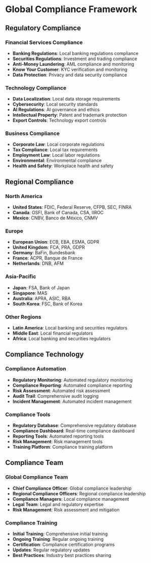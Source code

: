 # Global Compliance Framework

## Regulatory Compliance

### Financial Services Compliance
- **Banking Regulations**: Local banking regulations compliance
- **Securities Regulations**: Investment and trading compliance
- **Anti-Money Laundering**: AML compliance and monitoring
- **Know Your Customer**: KYC verification and monitoring
- **Data Protection**: Privacy and data security compliance

### Technology Compliance
- **Data Localization**: Local data storage requirements
- **Cybersecurity**: Local security standards
- **AI Regulations**: AI governance and ethics
- **Intellectual Property**: Patent and trademark protection
- **Export Controls**: Technology export controls

### Business Compliance
- **Corporate Law**: Local corporate regulations
- **Tax Compliance**: Local tax requirements
- **Employment Law**: Local labor regulations
- **Environmental**: Environmental compliance
- **Health and Safety**: Workplace health and safety

## Regional Compliance

### North America
- **United States**: FDIC, Federal Reserve, CFPB, SEC, FINRA
- **Canada**: OSFI, Bank of Canada, CSA, IIROC
- **Mexico**: CNBV, Banco de México, CNMV

### Europe
- **European Union**: ECB, EBA, ESMA, GDPR
- **United Kingdom**: FCA, PRA, GDPR
- **Germany**: BaFin, Bundesbank
- **France**: ACPR, Banque de France
- **Netherlands**: DNB, AFM

### Asia-Pacific
- **Japan**: FSA, Bank of Japan
- **Singapore**: MAS
- **Australia**: APRA, ASIC, RBA
- **South Korea**: FSC, Bank of Korea

### Other Regions
- **Latin America**: Local banking and securities regulators
- **Middle East**: Local financial regulators
- **Africa**: Local banking and securities regulators

## Compliance Technology

### Compliance Automation
- **Regulatory Monitoring**: Automated regulatory monitoring
- **Compliance Reporting**: Automated compliance reporting
- **Risk Assessment**: Automated risk assessment
- **Audit Trail**: Comprehensive audit logging
- **Incident Management**: Automated incident management

### Compliance Tools
- **Regulatory Database**: Comprehensive regulatory database
- **Compliance Dashboard**: Real-time compliance dashboard
- **Reporting Tools**: Automated reporting tools
- **Risk Management**: Risk management tools
- **Training Platform**: Compliance training platform

## Compliance Team

### Global Compliance Team
- **Chief Compliance Officer**: Global compliance leadership
- **Regional Compliance Officers**: Regional compliance leadership
- **Compliance Managers**: Local compliance management
- **Legal Team**: Legal and regulatory expertise
- **Risk Management**: Risk assessment and mitigation

### Compliance Training
- **Initial Training**: Comprehensive initial training
- **Ongoing Training**: Regular ongoing training
- **Certification**: Compliance certification programs
- **Updates**: Regular regulatory updates
- **Best Practices**: Industry best practices sharing
